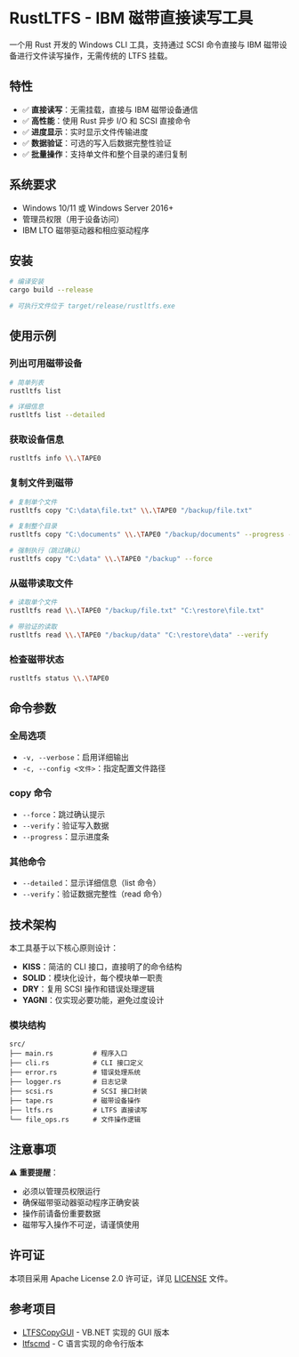 # RustLTFS - IBM 磁带直接读写工具

一个用 Rust 开发的 Windows CLI 工具，支持通过 SCSI 命令直接与 IBM 磁带设备进行文件读写操作，无需传统的 LTFS 挂载。

## 特性

- ✅ **直接读写**：无需挂载，直接与 IBM 磁带设备通信
- ✅ **高性能**：使用 Rust 异步 I/O 和 SCSI 直接命令
- ✅ **进度显示**：实时显示文件传输进度
- ✅ **数据验证**：可选的写入后数据完整性验证
- ✅ **批量操作**：支持单文件和整个目录的递归复制

## 系统要求

- Windows 10/11 或 Windows Server 2016+
- 管理员权限（用于设备访问）
- IBM LTO 磁带驱动器和相应驱动程序

## 安装

```bash
# 编译安装
cargo build --release

# 可执行文件位于 target/release/rustltfs.exe
```

## 使用示例

### 列出可用磁带设备

```bash
# 简单列表
rustltfs list

# 详细信息
rustltfs list --detailed
```

### 获取设备信息

```bash
rustltfs info \\.\TAPE0
```

### 复制文件到磁带

```bash
# 复制单个文件
rustltfs copy "C:\data\file.txt" \\.\TAPE0 "/backup/file.txt"

# 复制整个目录
rustltfs copy "C:\documents" \\.\TAPE0 "/backup/documents" --progress --verify

# 强制执行（跳过确认）
rustltfs copy "C:\data" \\.\TAPE0 "/backup" --force
```

### 从磁带读取文件

```bash
# 读取单个文件
rustltfs read \\.\TAPE0 "/backup/file.txt" "C:\restore\file.txt"

# 带验证的读取
rustltfs read \\.\TAPE0 "/backup/data" "C:\restore\data" --verify
```

### 检查磁带状态

```bash
rustltfs status \\.\TAPE0
```

## 命令参数

### 全局选项

- `-v, --verbose`：启用详细输出
- `-c, --config <文件>`：指定配置文件路径

### copy 命令

- `--force`：跳过确认提示
- `--verify`：验证写入数据
- `--progress`：显示进度条

### 其他命令

- `--detailed`：显示详细信息（list 命令）
- `--verify`：验证数据完整性（read 命令）

## 技术架构

本工具基于以下核心原则设计：

- **KISS**：简洁的 CLI 接口，直接明了的命令结构
- **SOLID**：模块化设计，每个模块单一职责
- **DRY**：复用 SCSI 操作和错误处理逻辑
- **YAGNI**：仅实现必要功能，避免过度设计

### 模块结构

```
src/
├── main.rs          # 程序入口
├── cli.rs           # CLI 接口定义
├── error.rs         # 错误处理系统
├── logger.rs        # 日志记录
├── scsi.rs          # SCSI 接口封装
├── tape.rs          # 磁带设备操作
├── ltfs.rs          # LTFS 直接读写
└── file_ops.rs      # 文件操作逻辑
```

## 注意事项

⚠️ **重要提醒**：
- 必须以管理员权限运行
- 确保磁带驱动器驱动程序正确安装
- 操作前请备份重要数据
- 磁带写入操作不可逆，请谨慎使用

## 许可证

本项目采用 Apache License 2.0 许可证，详见 [LICENSE](LICENSE) 文件。

## 参考项目

- [LTFSCopyGUI](https://github.com/zhaoyangwx/LTFSCopyGUI) - VB.NET 实现的 GUI 版本
- [ltfscmd](https://github.com/inaxeon/ltfscmd) - C 语言实现的命令行版本